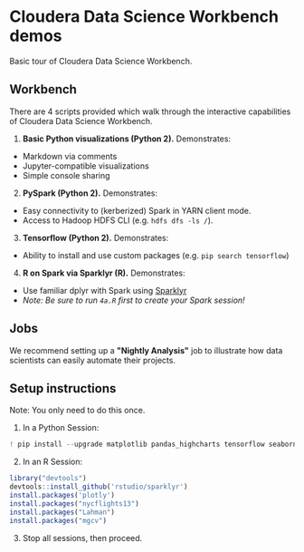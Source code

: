 # Cloudera Data Science Workbench demos
Basic tour of Cloudera Data Science Workbench.

## Workbench
There are 4 scripts provided which walk through the interactive capabilities of Cloudera Data Science Workbench.

1. **Basic Python visualizations (Python 2).** Demonstrates:
  - Markdown via comments
  - Jupyter-compatible visualizations
  - Simple console sharing
2. **PySpark (Python 2).** Demonstrates:
  - Easy connectivity to (kerberized) Spark in YARN client mode.
  - Access to Hadoop HDFS CLI (e.g. `hdfs dfs -ls /`).
3. **Tensorflow (Python 2).** Demonstrates:
  - Ability to install and use custom packages (e.g. `pip search tensorflow`)
4. **R on Spark via Sparklyr (R).** Demonstrates:
  - Use familiar dplyr with Spark using [Sparklyr](http://spark.rstudio.com)
  - *Note: Be sure to run `4a.R` first to create your Spark session!*

## Jobs
We recommend setting up a **"Nightly Analysis"** job to illustrate how data scientists can easily automate their projects.


## Setup instructions
Note: You only need to do this once.

1. In a Python Session:
```Python
! pip install --upgrade matplotlib pandas_highcharts tensorflow seaborn
```

2. In an R Session:
```R
library("devtools")
devtools::install_github('rstudio/sparklyr')
install.packages('plotly')
install.packages("nycflights13")
install.packages("Lahman")
install.packages("mgcv")
```

3. Stop all sessions, then proceed.
